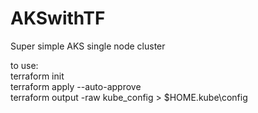 # AKSwithTF

Super simple AKS single node cluster



to use:  
terraform init  
terraform apply --auto-approve  
terraform output -raw kube_config  > $HOME\.kube\config